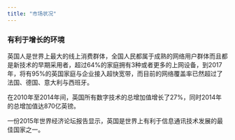 ```yaml
---
title: "市场状况"
---
```


### 有利于增长的环境
英国人是世界上最大的线上消费群体，全国人民都属于成熟的网络用户群体而且都是新技术的早期采用者，超过64%的家庭拥有3种或者更多的上网设备，到2017年，将有95%的英国家庭与企业接入超快宽带，而目前的网络覆盖率已然超过了法国、德国、意大利与西班牙。

在2010年至2014年间，英国所有数字技术的总增加值增长了27%，同时2014年的总增加值达870亿英镑。

一份2015年世界经济论坛报告显示，英国是世界上有利于信息通讯技术发展的最佳国家之一。
